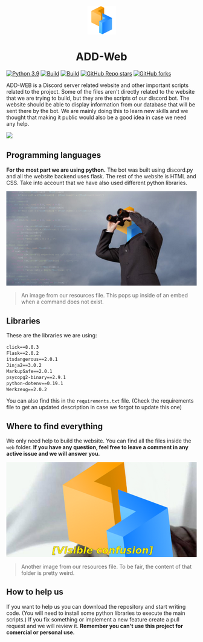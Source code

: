 <p align="center">
  <img src="https://raw.githubusercontent.com/ErtonDev/add-web/main/resources/elhijologo.png" width="75"/>
  <h1 align="center">ADD-Web</h1>
</p>

[![Python 3.9](https://img.shields.io/badge/python-3.9-yellow.svg)](https://www.python.org/)
[![Build](https://img.shields.io/badge/Supported_OS-Linux-orange.svg)]()
[![Build](https://img.shields.io/badge/Supported_OS-Windows-orange.svg)]()
[![GitHub Repo stars](https://img.shields.io/github/stars/ErtonDev/add-web?style=social)](https://github.com/ErtonDev/add-web)
[![GitHub forks](https://img.shields.io/github/forks/ErtonDev/add-web?style=social)](https://github.com/ErtonDev/add-web)

ADD-WEB is a Discord server related website and other important scripts related to the project. Some of the files aren't directly related to the website that we are trying to build, but they are the scripts of our discord bot. The website should be able to display information from our database that will be sent there by the bot. We are mainly doing this to learn new skills and we thought that making it public would also be a good idea in case we need any help.

![](https://maxterx.com/wp-content/uploads/2021/07/Discord-LogoWordmark-Color.png)

## Programming languages
**For the most part we are using python.** The bot was built using discord.py and all the website backend uses flask. The rest of the website is HTML and CSS. Take into account that we have also used different python libraries.

![](https://raw.githubusercontent.com/ErtonDev/add-web/main/resources/elhijo_commandnotfound3.png)
> An image from our resources file. This pops up inside of an embed when a command does not exist.

## Libraries
These are the libraries we are using:
```
click==8.0.3
Flask==2.0.2
itsdangerous==2.0.1
Jinja2==3.0.2
MarkupSafe==2.0.1
psycopg2-binary==2.9.1
python-dotenv==0.19.1
Werkzeug==2.0.2
```
You can also find this in the `requirements.txt` file.
(Check the requirements file to get an updated description in case we forgot to update this one)

## Where to find everything
We only need help to build the website. You can find all the files inside the `web` folder.
**If you have any question, feel free to leave a comment in any active issue and we will answer you.**

![](https://raw.githubusercontent.com/ErtonDev/add-web/main/resources/elhijo_commandnotfound1.png)
> Another image from our resources file. To be fair, the content of that folder is pretty weird.

## How to help us
If you want to help us you can download the repository and start writing code. (You will need to install some python libraries to execute the main scripts.) If you fix something or implement a new feature create a pull request and we will review it.
**Remember you can't use this project for comercial or personal use.**
